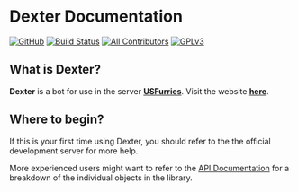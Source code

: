 # Dexter Documentation

[![GitHub](https://img.shields.io/github/last-commit/Frostrix/DexterDocumentation?style=flat)](https://github.com/Frostrix/Dexter)
[![Build Status](https://dev.azure.com/frostrixz/Dexter/_apis/build/status/Frostrix.Dexter?branchName=master)](https://dev.azure.com/frostrixz/Dexter/_build/latest?definitionId=2&branchName=master)
[![All Contributors](https://img.shields.io/badge/All_Contributors-1-default.svg?style=flat&logo=github)](https://github.com/Frostrix/Dexter)
[![GPLv3](https://img.shields.io/badge/License-GNU&nbsp;GPL&nbsp;Version&nbsp;3-blue.svg?style=flat&logo=gnu)](https://github.com/Frostrix/Dexter/blob/master/LICENSE)

## What is Dexter?

**Dexter** is a bot for use in the server [**USFurries**](https://discord.gg/USFurries).
Visit the website [**here**](https://us-furries.com).

## Where to begin?

If this is your first time using Dexter, you should refer to the the official development server for more help.

More experienced users might want to refer to the [API Documentation](http://usfurries.tk/documentation/api) for a breakdown of the individual objects in the library.
